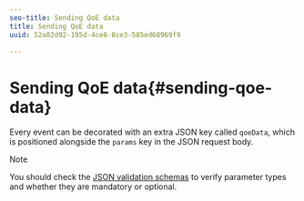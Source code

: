 ```yaml
---
seo-title: Sending QoE data
title: Sending QoE data
uuid: 52a02d92-195d-4ce8-8ce3-585ed68969f9

---
```


# Sending QoE data{#sending-qoe-data}

Every event can be decorated with an extra JSON key called `qoeData`, which is positioned alongside the `params` key in the JSON request body.

>[!NOTE]
>
>You should check the [JSON validation schemas](../../media-collection-api/mc-api-impl/mc-api-validate-reqs.md) to verify parameter types and whether they are mandatory or optional.

